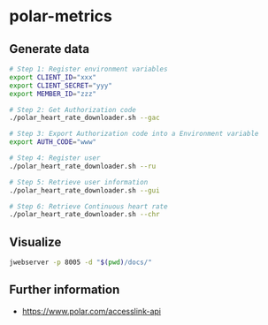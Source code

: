 # polar-metrics

## Generate data

```bash
# Step 1: Register environment variables
export CLIENT_ID="xxx"
export CLIENT_SECRET="yyy"
export MEMBER_ID="zzz"

# Step 2: Get Authorization code
./polar_heart_rate_downloader.sh --gac

# Step 3: Export Authorization code into a Environment variable
export AUTH_CODE="www"

# Step 4: Register user
./polar_heart_rate_downloader.sh --ru

# Step 5: Retrieve user information
./polar_heart_rate_downloader.sh --gui

# Step 6: Retrieve Continuous heart rate
./polar_heart_rate_downloader.sh --chr
```

## Visualize

```bash
jwebserver -p 8005 -d "$(pwd)/docs/"
```

## Further information

- https://www.polar.com/accesslink-api
